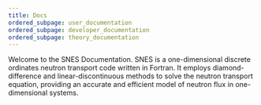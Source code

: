 ```yaml
---
title: Docs
ordered_subpage: user_documentation
ordered_subpage: developer_documentation
ordered_subpage: theory_documentation
---
```


Welcome to the SNES Documentation.
SNES is a one-dimensional discrete ordinates neutron transport code written in Fortran.
It employs diamond-difference and linear-discontinuous methods to solve the neutron transport equation,
providing an accurate and efficient model of neutron flux in one-dimensional systems.
